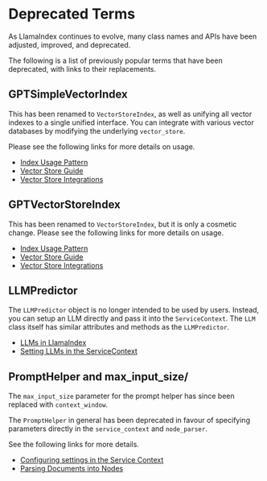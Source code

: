 # Deprecated Terms

As LlamaIndex continues to evolve, many class names and APIs have been adjusted, improved, and deprecated.

The following is a list of previously popular terms that have been deprecated, with links to their replacements.

## GPTSimpleVectorIndex

This has been renamed to `VectorStoreIndex`, as well as unifying all vector indexes to a single unified interface. You can integrate with various vector databases by modifying the underlying `vector_store`.

Please see the following links for more details on usage.

- [Index Usage Pattern](/module_guides/indexing/usage_pattern.md)
- [Vector Store Guide](/module_guides/indexing/vector_store_guide.ipynb)
- [Vector Store Integrations](/community/integrations/vector_stores.md)

## GPTVectorStoreIndex

This has been renamed to `VectorStoreIndex`, but it is only a cosmetic change. Please see the following links for more details on usage.

- [Index Usage Pattern](/module_guides/indexing/usage_pattern.md)
- [Vector Store Guide](/module_guides/indexing/vector_store_guide.ipynb)
- [Vector Store Integrations](/community/integrations/vector_stores.md)

## LLMPredictor

The `LLMPredictor` object is no longer intended to be used by users. Instead, you can setup an LLM directly and pass it into the `ServiceContext`. The `LLM` class itself has similar attributes and methods as the `LLMPredictor`.

- [LLMs in LlamaIndex](/docs/module_guides/models/llms.md)
- [Setting LLMs in the ServiceContext](/docs/module_guides/supporting_modules/service_context.md)

## PromptHelper and max_input_size/

The `max_input_size` parameter for the prompt helper has since been replaced with `context_window`.

The `PromptHelper` in general has been deprecated in favour of specifying parameters directly in the `service_context` and `node_parser`.

See the following links for more details.

- [Configuring settings in the Service Context](/docs/module_guides/supporting_modules/service_context.md)
- [Parsing Documents into Nodes](/docs/module_guides/loading/node_parsers/root.md)
